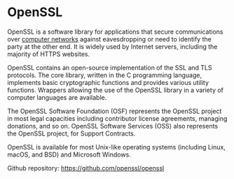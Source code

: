 # OpenSSL

OpenSSL is a software library for applications that secure communications over [computer networks](../networking/network.md) against eavesdropping or need to identify the party at the other end. It is widely used by Internet servers, including the majority of HTTPS websites.

OpenSSL contains an open-source implementation of the SSL and TLS protocols. The core library, written in the C programming language, implements basic cryptographic functions and provides various utility functions. Wrappers allowing the use of the OpenSSL library in a variety of computer languages are available.

The OpenSSL Software Foundation (OSF) represents the OpenSSL project in most legal capacities including contributor license agreements, managing donations, and so on. OpenSSL Software Services (OSS) also represents the OpenSSL project, for Support Contracts.

OpenSSL is available for most Unix-like operating systems (including Linux, macOS, and BSD) and Microsoft Windows.

Github repository: https://github.com/openssl/openssl
